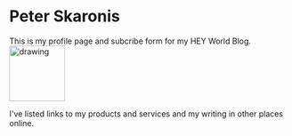 # Peter Skaronis

This is my profile page and subcribe form for my HEY World Blog. <img src="[https://www.hey.com/assets/press/logos/hey-logo.png]" alt="drawing" width="100"/>

I've listed links to my products and services and my writing in other places online.
